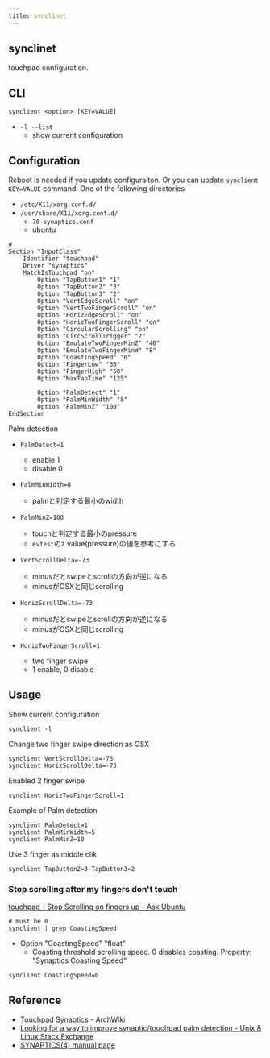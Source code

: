 ```yaml
---
title: synclinet
---
```


## synclinet
touchpad configuration.

## CLI

```
synclient <option> [KEY=VALUE]
```

* `-l --list`
    * show current configuration

## Configuration
Reboot is needed if you update configuraiton.
Or you can update `synclient KEY=VALUE` command.
One of the following directories

* `/etc/X11/xorg.conf.d/`
* `/usr/share/X11/xorg.conf.d/`
    * `70-synaptics.conf`
    * ubuntu

```xf86conf
# 
Section "InputClass"
    Identifier "touchpad"
    Driver "synaptics"
    MatchIsTouchpad "on"
        Option "TapButton1" "1"
        Option "TapButton2" "3"
        Option "TapButton3" "2"
        Option "VertEdgeScroll" "on"
        Option "VertTwoFingerScroll" "on"
        Option "HorizEdgeScroll" "on"
        Option "HorizTwoFingerScroll" "on"
        Option "CircularScrolling" "on"
        Option "CircScrollTrigger" "2"
        Option "EmulateTwoFingerMinZ" "40"
        Option "EmulateTwoFingerMinW" "8"
        Option "CoastingSpeed" "0"
        Option "FingerLow" "30"
        Option "FingerHigh" "50"
        Option "MaxTapTime" "125"

        Option "PalmDetect" "1"
        Option "PalmMinWidth" "8"
        Option "PalmMinZ" "100"
EndSection
```

Palm detection


* `PalmDetect=1`
    * enable 1
    * disable 0
* `PalmMinWidth=8`
    * palmと判定する最小のwidth
* `PalmMinZ=100`
    * touchと判定する最小のpressure
    * `evtest`のz value(pressure)の値を参考にする


* `VertScrollDelta=-73`
    * minusだとswipeとscrollの方向が逆になる
    * minusがOSXと同じscrolling
* `HorizScrollDelta=-73`
    * minusだとswipeとscrollの方向が逆になる
    * minusがOSXと同じscrolling
* `HorizTwoFingerScroll=1`
    * two finger swipe
    * 1 enable, 0 disable

## Usage
Show current configuration

```
synclient -l
```

Change two finger swipe direction as OSX

```
synclient VertScrollDelta=-73
synclient HorizScrollDelta=-73
```

Enabled 2 finger swipe

```
synclient HorizTwoFingerScroll=1
```

Example of Palm detection

```
synclient PalmDetect=1
synclient PalmMinWidth=5
synclient PalmMinZ=10
```

Use 3 finger as middle clik

```
synclient TapButton2=3 TapButton3=2
```

### Stop scrolling after my fingers don't touch
[touchpad \- Stop Scrolling on fingers up \- Ask Ubuntu](https://askubuntu.com/questions/640444/stop-scrolling-on-fingers-up)

```
# must be 0
synclient | grep CoastingSpeed
```

* Option "CoastingSpeed" "float"
    * Coasting threshold scrolling speed. 0 disables coasting. Property: "Synaptics Coasting Speed"

```
synclient CoastingSpeed=0
```

## Reference
* [Touchpad Synaptics \- ArchWiki](https://wiki.archlinux.org/index.php/Touchpad_Synaptics)
* [Looking for a way to improve synaptic/touchpad palm detection \- Unix & Linux Stack Exchange](https://unix.stackexchange.com/questions/28306/looking-for-a-way-to-improve-synaptic-touchpad-palm-detection)
* [SYNAPTICS\(4\) manual page](https://www.x.org/releases/X11R7.5/doc/man/man4/synaptics.4.html)
